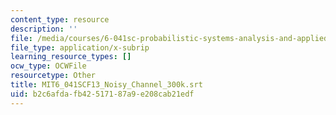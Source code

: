 ```yaml
---
content_type: resource
description: ''
file: /media/courses/6-041sc-probabilistic-systems-analysis-and-applied-probability-fall-2013/b2c6afdafb42517187a9e208cab21edf_MIT6_041SCF13_Noisy_Channel_300k.vtt
file_type: application/x-subrip
learning_resource_types: []
ocw_type: OCWFile
resourcetype: Other
title: MIT6_041SCF13_Noisy_Channel_300k.srt
uid: b2c6afda-fb42-5171-87a9-e208cab21edf
---
```


